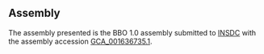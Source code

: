 

Assembly
--------

The assembly presented is the BBO 1.0 assembly submitted to
[INSDC](http://www.insdc.org) with the assembly accession
[GCA\_001636735.1](http://www.ebi.ac.uk/ena/data/view/GCA_001636735.1).

